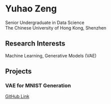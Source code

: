 # Yuhao Zeng
Senior Undergraduate in Data Science  
The Chinese University of Hong Kong, Shenzhen  

## Research Interests  
Machine Learning, Generative Models (VAE)

## Projects  
### VAE for MNIST Generation  
[GitHub Link](https://github.com/Zeng-Yuhao/VAE)  
